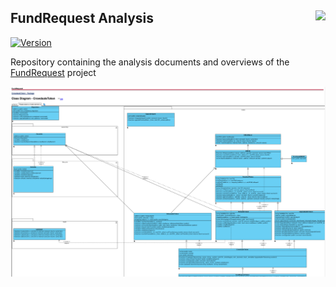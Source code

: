 ## FundRequest Analysis <img align="right" src="https://fundrequest.io/assets/img/logo.png" height="30px" />

[![Version](https://img.shields.io/badge/version-0.1.0-blue.svg)](https://github.com/FundRequest/platform/releases/tag/0.1.0)

Repository containing the analysis documents and overviews of the [FundRequest](https://fundrequest.io) project 

<img align="right" src="https://raw.githubusercontent.com/FundRequest/analysis/master/screen/screen01.png" />
